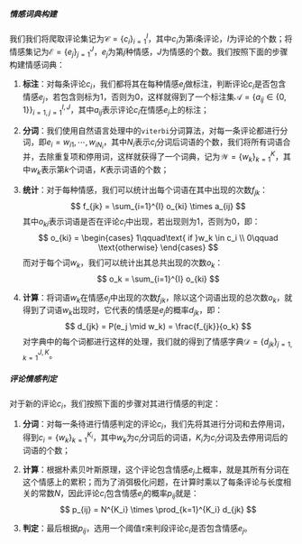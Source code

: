 ##### 情感词典构建

我们我们将爬取评论集记为$\mathcal C=\{c_i\}_{i=1}^I$，其中$c_i$为第$i$条评论，$I$为评论的个数；将情感集记为$\mathcal E=\{e_j\}_{j=1}^J$，$e_j$为第$j$种情感，$J$为情感的个数。我们按照下面的步骤构建情感词典：

1. **标注**：对每条评论$c_i$，我们都将其在每种情感$e_j$做标注，判断评论$c_i$是否包含情感$e_j$，若包含则标为1，否则为0，这样就得到了一个标注集$\mathcal A=\left\{a_{ij}\in\{0,1\}\right\}_{i=1,j=1}^{I,J}$，其中$a_{ij}$表示评论$c_i$在情感$e_j$上的标注；

2. **分词**：我们使用自然语言处理中的`viterbi`分词算法，对每一条评论都进行分词，即$e_i={w_{i1},\cdots,w_{iN_i}}$，其中$N_i$表示$c_i$分词后词语的个数，我们将所有词语合并，去除重复项和停用词，这样就获得了一个词典，记为$\mathcal W=\{w_k\}_{k=1}^{K}$，其中$w_k$表示第$k$个词语，$K$表示词语的个数；

3. **统计**：对于每种情感，我们可以统计出每个词语在其中出现的次数$f_{jk}$：
   $$
   f_{jk} = \sum_{i=1}^{I} o_{ki} \times a_{ij}
   $$
   其中$o_{ki}$表示词语是否在评论$c_i$中出现，若出现则为1，否则为0，即：
   $$
   o_{ki} =
   \begin{cases}
   1\qquad\text{ if }w_k \in c_i \\
   0\qquad \text{otherwise}
   \end{cases}
   $$
   而对于每个词$w_k$，我们可以统计出其总共出现的次数$o_k$：
   $$
   o_k = \sum_{i=1}^{I} o_{ki}
   $$

4. **计算**：将词语$w_k$在情感$e_j$中出现的次数$f_{jk}$，除以这个词语出现的总次数$o_k$，就得到了词语$w_k$出现时，它代表的情感是$e_j$的概率$d_{jk}$，即：
   $$
   d_{jk} = P(e_j \mid w_k) = \frac{f_{jk}}{o_k}
   $$
   对字典中的每个词都进行这样的处理，我们就的得到了情感字典$\mathcal D = \{d_{jk}\}_{j=1,k=1}^{J,K}$。



##### 评论情感判定

对于新的评论$c_i$，我们按照下面的步骤对其进行情感的判定：

1. **分词**：对每一条待进行情感判定的评论$c_i$，我们先将其进行分词和去停用词，得到$c_i=\{w_k\}_{k=1}^{K_i}$，其中$w_k$为$c_i$分词后的词语，$K_i$为$c_i$分词及去停用词后的词语的个数；

2. **计算**：根据朴素贝叶斯原理，这个评论包含情感$e_j$上概率，就是其所有分词在这个情感上的累积；而为了消弭极化问题，在计算时乘以了每条评论与长度相关的常数$N$，因此评论$c_i$包含情感$e_j$的概率$p_{ij}$就是：
   $$
   p_{ij} = N^{K_i} \times \prod_{k=1}^{K_i} d_{jk}
   $$

3. **判定**：最后根据$p_{ij}$，选用一个阈值$\tau$来判段评论$c_i$是否包含情感$e_j$。